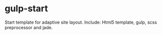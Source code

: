 # gulp-start
Start template for adaptive site layout.
Include: Html5 template, gulp, scss preprocessor and jade.
